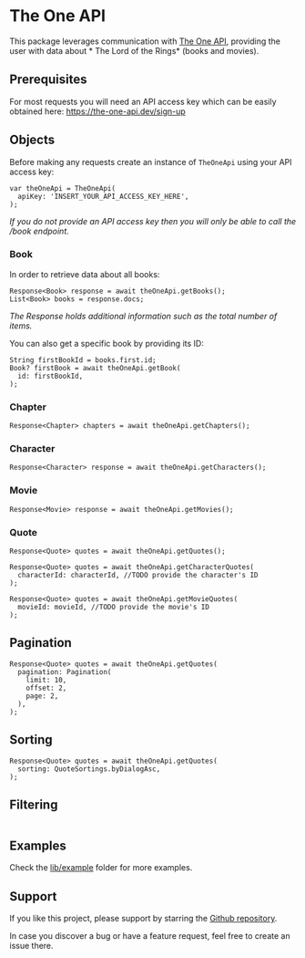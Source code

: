 # The One API

This package leverages communication with [The One API](https://the-one-api.dev/), providing the user with data about *
The Lord of the Rings* (books and movies).

## Prerequisites

For most requests you will need an API access key which can be easily obtained here:
https://the-one-api.dev/sign-up

## Objects

Before making any requests create an instance of ```TheOneApi``` using your API access key:

```
var theOneApi = TheOneApi(
  apiKey: 'INSERT_YOUR_API_ACCESS_KEY_HERE',
);
```

*If you do not provide an API access key then you will only be able to call the /book endpoint.*

### Book

In order to retrieve data about all books:

```
Response<Book> response = await theOneApi.getBooks();
List<Book> books = response.docs;
```

*The Response holds additional information such as the total number of items.*

You can also get a specific book by providing its ID:

```
String firstBookId = books.first.id;
Book? firstBook = await theOneApi.getBook(
  id: firstBookId,
);
```

### Chapter

```
Response<Chapter> chapters = await theOneApi.getChapters();
```

### Character

```
Response<Character> response = await theOneApi.getCharacters();
```

### Movie

```
Response<Movie> response = await theOneApi.getMovies();
```

### Quote

```
Response<Quote> quotes = await theOneApi.getQuotes();

Response<Quote> quotes = await theOneApi.getCharacterQuotes(
  characterId: characterId, //TODO provide the character's ID
);

Response<Quote> quotes = await theOneApi.getMovieQuotes(
  movieId: movieId, //TODO provide the movie's ID
);
```

## Pagination

```
Response<Quote> quotes = await theOneApi.getQuotes(
  pagination: Pagination(
    limit: 10,
    offset: 2,
    page: 2,
  ),
);
```

## Sorting

```
Response<Quote> quotes = await theOneApi.getQuotes(
  sorting: QuoteSortings.byDialogAsc,
);
```

## Filtering

```

```

## Examples

Check the [lib/example](lib/example) folder for more examples.

## Support

If you like this project, please support by starring the
[Github repository](https://github.com/finkmoritz/the_one_api).

In case you discover a bug or have a feature request, feel free to create an issue there.
